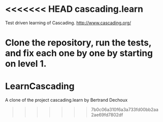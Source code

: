 <<<<<<< HEAD
cascading.learn
=================

Test driven learning of Cascading.
http://www.cascading.org/

Clone the repository, run the tests, and fix each one by one by starting on level 1.
=======
LearnCascading
==============

A clone of the project cascading.learn by Bertrand Dechoux
>>>>>>> 7b0c06a310f6a3a733fd00bb2aa2ae69fd7802df
